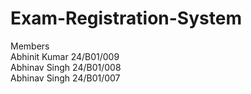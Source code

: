# Exam-Registration-System

Members <br>
Abhinit Kumar 24/B01/009 <br>
Abhinav Singh 24/B01/008 <br>
Abhinav Singh 24/B01/007
